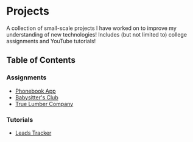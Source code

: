 # Projects
A collection of small-scale projects I have worked on to improve my understanding of new technologies! Includes (but not limited to) college assignments and YouTube tutorials!

## Table of Contents
### Assignments
- <a href="./assignments/phonebook">Phonebook App</a>
- <a href="./assignments/babysitters club">Babysitter's Club</a>
- <a href="./assignments/true lumber company">True Lumber Company</a>

### Tutorials
- <a href="./tutorials/leads tracker">Leads Tracker</a>
